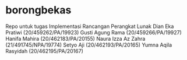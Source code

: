 # borongbekas
Repo untuk tugas Implementasi Rancangan Perangkat Lunak
Dian Eka Pratiwi (20/459262/PA/19923)
Gusti Agung Rama (20/459266/PA/19927)
Hanifa Mahira (20/462183/PA/20155)
Naura Izza Az Zahra (21/491745/NPA/19774)
Setyo Aji (20/462193/PA/20165)
Yumna Aqila Rasyidah (20/462195/PA/20167)
